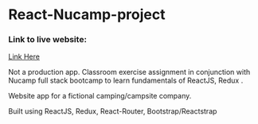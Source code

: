 # React-Nucamp-project

### Link to live website:
[Link Here](https://timothytcliu.github.io/React-nucampsite/)

Not a production app.
Classroom exercise assignment in conjunction with Nucamp full stack bootcamp to learn fundamentals of ReactJS, Redux .

Website app for a fictional camping/campsite company.

Built using ReactJS, Redux, React-Router, Bootstrap/Reactstrap
